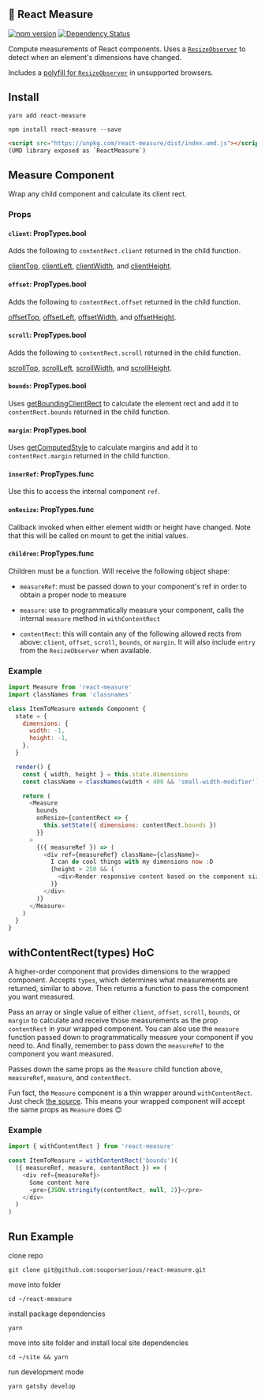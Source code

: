 ## 📏 React Measure

[![npm version](https://badge.fury.io/js/react-measure.svg)](https://badge.fury.io/js/react-measure)
[![Dependency Status](https://david-dm.org/souporserious/react-measure.svg)](https://david-dm.org/souporserious/react-measure)

Compute measurements of React components. Uses a
[`ResizeObserver`](https://developers.google.com/web/updates/2016/10/resizeobserver)
to detect when an element's dimensions have changed.

Includes a
[polyfill for `ResizeObserver`](https://github.com/que-etc/resize-observer-polyfill)
in unsupported browsers.

## Install

`yarn add react-measure`

`npm install react-measure --save`

```html
<script src="https://unpkg.com/react-measure/dist/index.umd.js"></script>
(UMD library exposed as `ReactMeasure`)
```

## Measure Component

Wrap any child component and calculate its client rect.

### Props

#### `client`: PropTypes.bool

Adds the following to `contentRect.client` returned in the child function.

[clientTop](https://developer.mozilla.org/en-US/docs/Web/API/Element/clientTop),
[clientLeft](https://developer.mozilla.org/en-US/docs/Web/API/Element/clientLeft),
[clientWidth](https://developer.mozilla.org/en-US/docs/Web/API/Element/clientWidth),
and
[clientHeight](https://developer.mozilla.org/en-US/docs/Web/API/Element/clientHeight).

#### `offset`: PropTypes.bool

Adds the following to `contentRect.offset` returned in the child function.

[offsetTop](https://developer.mozilla.org/en-US/docs/Web/API/HTMLElement/offsetTop),
[offsetLeft](https://developer.mozilla.org/en-US/docs/Web/API/HTMLElement/offsetLeft),
[offsetWidth](https://developer.mozilla.org/en-US/docs/Web/API/HTMLElement/offsetWidth),
and
[offsetHeight](https://developer.mozilla.org/en-US/docs/Web/API/HTMLElement/offsetHeight).

#### `scroll`: PropTypes.bool

Adds the following to `contentRect.scroll` returned in the child function.

[scrollTop](https://developer.mozilla.org/en-US/docs/Web/API/Element/scrollTop),
[scrollLeft](https://developer.mozilla.org/en-US/docs/Web/API/Element/scrollLeft),
[scrollWidth](https://developer.mozilla.org/en-US/docs/Web/API/Element/scrollWidth),
and
[scrollHeight](https://developer.mozilla.org/en-US/docs/Web/API/Element/scrollHeight).

#### `bounds`: PropTypes.bool

Uses
[getBoundingClientRect](https://developer.mozilla.org/en-US/docs/Web/API/Element/getBoundingClientRect)
to calculate the element rect and add it to `contentRect.bounds` returned in the
child function.

#### `margin`: PropTypes.bool

Uses
[getComputedStyle](https://developer.mozilla.org/en-US/docs/Web/API/Window/getComputedStyle)
to calculate margins and add it to `contentRect.margin` returned in the child
function.

#### `innerRef`: PropTypes.func

Use this to access the internal component `ref`.

#### `onResize`: PropTypes.func

Callback invoked when either element width or height have changed. Note that
this will be called on mount to get the initial values.

#### `children`: PropTypes.func

Children must be a function. Will receive the following object shape:

- `measureRef`: must be passed down to your component's ref in order to obtain a
  proper node to measure

- `measure`: use to programmatically measure your component, calls the internal
  `measure` method in `withContentRect`

- `contentRect`: this will contain any of the following allowed rects from
  above: `client`, `offset`, `scroll`, `bounds`, or `margin`. It will also
  include `entry` from the `ResizeObserver` when available.

### Example

```javascript
import Measure from 'react-measure'
import classNames from 'classnames'

class ItemToMeasure extends Component {
  state = {
    dimensions: {
      width: -1,
      height: -1,
    },
  }

  render() {
    const { width, height } = this.state.dimensions
    const className = classNames(width < 400 && 'small-width-modifier')

    return (
      <Measure
        bounds
        onResize={contentRect => {
          this.setState({ dimensions: contentRect.bounds })
        }}
      >
        {({ measureRef }) => (
          <div ref={measureRef} className={className}>
            I can do cool things with my dimensions now :D
            {height > 250 && (
              <div>Render responsive content based on the component size!</div>
            )}
          </div>
        )}
      </Measure>
    )
  }
}
```

## withContentRect(types) HoC

A higher-order component that provides dimensions to the wrapped component.
Accepts `types`, which determines what measurements are returned, similar to
above. Then returns a function to pass the component you want measured.

Pass an array or single value of either `client`, `offset`, `scroll`, `bounds`,
or `margin` to calculate and receive those measurements as the prop
`contentRect` in your wrapped component. You can also use the `measure` function
passed down to programmatically measure your component if you need to. And
finally, remember to pass down the `measureRef` to the component you want
measured.

Passes down the same props as the `Measure` child function above, `measureRef`,
`measure`, and `contentRect`.

Fun fact, the `Measure` component is a thin wrapper around `withContentRect`.
Just check
[the source](https://github.com/souporserious/react-measure/blob/master/src/Measure.js).
This means your wrapped component will accept the same props as `Measure` does
😊

### Example

```javascript
import { withContentRect } from 'react-measure'

const ItemToMeasure = withContentRect('bounds')(
  ({ measureRef, measure, contentRect }) => (
    <div ref={measureRef}>
      Some content here
      <pre>{JSON.stringify(contentRect, null, 2)}</pre>
    </div>
  )
)
```

## Run Example

clone repo

`git clone git@github.com:souporserious/react-measure.git`

move into folder

`cd ~/react-measure`

install package dependencies

`yarn`

move into site folder and install local site dependencies

`cd ~/site && yarn`

run development mode

`yarn gatsby develop`
